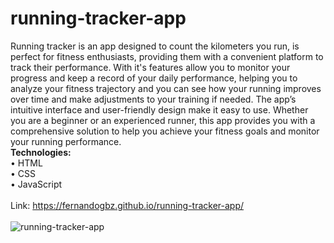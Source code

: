 # running-tracker-app
Running tracker is an app designed to count the kilometers you run, is perfect for fitness enthusiasts, providing them with a convenient platform to track their performance. With it's features allow you to monitor your progress and keep a record of your daily performance, helping you to analyze your fitness trajectory and you can see how your running improves over time and make adjustments to your training if needed. The app’s intuitive interface and user-friendly design make it easy to use.  Whether you are a beginner or an experienced runner, this app provides you with a comprehensive solution to help you achieve your fitness goals and monitor your running performance.
<br>
<strong>Technologies:</strong>
<br>
• HTML
<br>
• CSS
<br>
• JavaScript
<br>
<br>
Link: https://fernandogbz.github.io/running-tracker-app/
<br>
<br>
![running-tracker-app](https://user-images.githubusercontent.com/112293116/218339407-1439c947-9212-435a-a0cd-641614d0f703.png)

